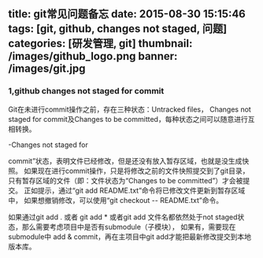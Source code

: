 title: git常见问题备忘
date: 2015-08-30 15:15:46
tags: [git, github, changes not staged, 问题] 
categories: [研发管理, git] 
thumbnail: /images/github_logo.png
banner: /images/git.jpg
---
### 1,github changes not staged for commit

   Git在未进行commit操作之前，存在三种状态：Untracked files，
   Changes not staged for commit及Changes to be committed，每种状态之间可以随意进行互相转换。
   
   -Changes not staged for 

   commit”状态，表明文件已经修改，但是还没有放入暂存区域，也就是没生成快照。
   如果现在进行commit操作，只是将修改之前的文件快照提交到了git目录，
   只有暂存区域的文件（即：文件状态为“Changes to be committed”）才会被提交。
   正如提示，通过“git add README.txt”命令将已修改文件更新到暂存区域中，
   如果想撤销修改，可以使用“git checkout -- README.txt”命令。
   <!-- more -->
   如果通过git add . 或者 git add * 或者git add 文件名都依然处于not staged状态，那么需要考虑项目中是否有submodule（子模块），
   如果有，需要现在submodule中 add & commit，再在主项目中git add才能把最新修改提交到本地版本库。